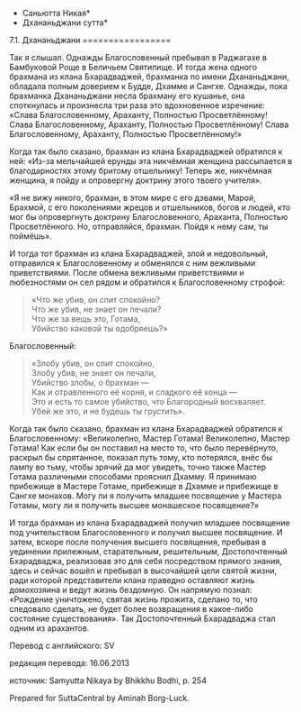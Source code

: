 * Саньютта Никая*
* Дхананьджани сутта*

7\.1\. Дхананьджани
\=\=\=\=\=\=\=\=\=\=\=\=\=\=\=\=\=

Так я слышал\. Однажды Благословенный пребывал в Раджагахе в Бамбуковой Роще в Беличьем Святилище\. И тогда жена одного брахмана из клана Бхарадваджей, брахманка по имени Дхананьджани, обладала полным доверием к Будде, Дхамме и Сангхе\. Однажды, пока брахманка Дхананьджани несла брахману его кушанье, она споткнулась и произнесла три раза это вдохновенное изречение: «Слава Благословенному, Араханту, Полностью Просветлённому\! Слава Благословенному, Араханту, Полностью Просветлённому\! Слава Благословенному, Араханту, Полностью Просветлённому\!»

Когда так было сказано, брахман из клана Бхарадваджей обратился к ней: «Из\-за мельчайшей ерунды эта никчёмная женщина рассыпается в благодарностях этому бритому отшельнику\! Теперь же, никчёмная женщина, я пойду и опровергну доктрину этого твоего учителя»\.

«Я не вижу никого, брахман, в этом мире с его дэвами, Марой, Брахмой, с его поколениями жрецов и отшельников, богов и людей, кто мог бы опровергнуть доктрину Благословенного, Араханта, Полностью Просветлённого\. Но, отправляйся, брахман\. Пойдя к нему сам, ты поймёшь»\.

И тогда тот брахман из клана Бхарадваджей, злой и недовольный, отправился к Благословенному и обменялся с ним вежливыми приветствиями\. После обмена вежливыми приветствиями и любезностями он сел рядом и обратился к Благословенному строфой:

> «Что же убив, он спит спокойно?  
> Что же убив, не знает он печали?  
> Что же за вещь это, Готама,  
> Убийство каковой ты одобряешь?»

Благословенный:
> «Злобу убив, он спит спокойно,  
> Злобу убив, не знает он печали,  
> Убийство злобы, о брахман —  
> Как и отравленного её корня, и сладкого её конца —  
> Это и есть то самое убийство, что Благородный восхваляет\.  
> Убей же это, и не будешь ты грустить»\.

Когда так было сказано, брахман из клана Бхарадваджей обратился к Благословенному: «Великолепно, Мастер Готама\! Великолепно, Мастер Готама\! Как если бы он поставил на место то, что было перевёрнуто, раскрыл бы спрятанное, показал путь тому, кто потерялся, внёс бы лампу во тьму, чтобы зрячий да мог увидеть, точно также Мастер Готама различными способами прояснил Дхамму\. Я принимаю прибежище в Мастере Готаме, прибежище в Дхамме и прибежище в Сангхе монахов\. Могу ли я получить младшее посвящение у Мастера Готамы, могу ли я получить высшее монашеское посвящение?»

И тогда брахман из клана Бхарадваджей получил младшее посвящение под учительством Благословенного и получил высшее посвящение\. И затем, вскоре после получения высшего посвящения, пребывая в уединении прилежным, старательным, решительным, Достопочтенный Бхарадваджа, реализовав это для себя посредством прямого знания, здесь и сейчас вошёл и пребывал в высочайшей цели святой жизни, ради которой представители клана праведно оставляют жизнь домохозяина и ведут жизнь бездомную\. Он напрямую познал: «Рождение уничтожено, святая жизнь прожита, сделано то, что следовало сделать, не будет более возвращения в какое\-либо состояние существования»\. Так Достопочтенный Бхарадваджа стал одним из арахантов\.

Перевод с английского: SV

редакция перевода: 16\.06\.2013

источник: Samyutta Nikaya by Bhikkhu Bodhi, p\. 254

Prepared for SuttaCentral by Aminah Borg\-Luck\.